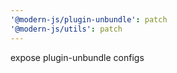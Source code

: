 ```yaml
---
'@modern-js/plugin-unbundle': patch
'@modern-js/utils': patch
---
```


expose plugin-unbundle configs
